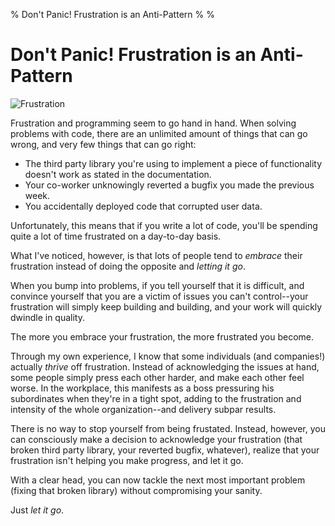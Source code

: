 % Don't Panic! Frustration is an Anti-Pattern
%
%

# Don't Panic! Frustration is an Anti-Pattern

![Frustration][]

Frustration and programming seem to go hand in hand. When solving problems with
code, there are an unlimited amount of things that can go wrong, and very few
things that can go right:

-   The third party library you're using to implement a piece of functionality
    doesn't work as stated in the documentation.
-   Your co-worker unknowingly reverted a bugfix you made the previous week.
-   You accidentally deployed code that corrupted user data.

Unfortunately, this means that if you write a lot of code, you'll be spending
quite a lot of time frustrated on a day-to-day basis.

What I've noticed, however, is that lots of people tend to *embrace* their
frustration instead of doing the opposite and *letting it go*.

When you bump into problems, if you tell yourself that it is difficult, and
convince yourself that you are a victim of issues you can't control--your
frustration will simply keep building and building, and your work will quickly
dwindle in quality.

The more you embrace your frustration, the more frustrated you become.

Through my own experience, I know that some individuals (and companies!)
actually *thrive* off frustration. Instead of acknowledging the issues at hand,
some people simply press each other harder, and make each other feel worse. In
the workplace, this manifests as a boss pressuring his subordinates when they're
in a tight spot, adding to the frustration and intensity of the whole
organization--and delivery subpar results.

There is no way to stop yourself from being frustated. Instead, however, you
can consciously make a decision to acknowledge your frustration (that broken
third party library, your reverted bugfix, whatever), realize that your
frustration isn't helping you make progress, and let it go.

With a clear head, you can now tackle the next most important problem (fixing
that broken library) without compromising your sanity.

Just *let it go*.

  [Frustration]: http://getfile9.posterous.com/getfile/files.posterous.com/temp-2012-10-04/HdwuyjeaxavAizauwckkjBbFtxjpGEmtEaawypcFoGeeslJztjDxblgCGuvk/frustration.gif.scaled696.gif
